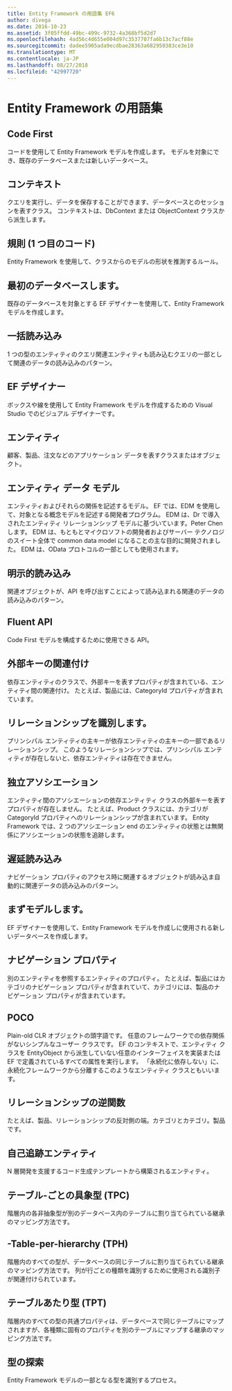 ```yaml
---
title: Entity Framework の用語集 EF6
author: divega
ms.date: 2016-10-23
ms.assetid: 3f05ffdd-49bc-499c-9732-4a368bf5d2d7
ms.openlocfilehash: 4ad56c4d655e004d97c3537707fa6b13c7acf88e
ms.sourcegitcommit: dadee5905ada9ecdbae28363a682950383ce3e10
ms.translationtype: MT
ms.contentlocale: ja-JP
ms.lasthandoff: 08/27/2018
ms.locfileid: "42997720"
---
```

# <a name="entity-framework-glossary"></a>Entity Framework の用語集
## <a name="code-first"></a>Code First
コードを使用して Entity Framework モデルを作成します。 モデルを対象にでき、既存のデータベースまたは新しいデータベース。

## <a name="context"></a>コンテキスト
クエリを実行し、データを保存することができます、データベースとのセッションを表すクラス。 コンテキストは、DbContext または ObjectContext クラスから派生します。

## <a name="convention-code-first"></a>規則 (1 つ目のコード)
Entity Framework を使用して、クラスからのモデルの形状を推測するルール。

## <a name="database-first"></a>最初のデータベースします。
既存のデータベースを対象とする EF デザイナーを使用して、Entity Framework モデルを作成します。

## <a name="eager-loading"></a>一括読み込み
1 つの型のエンティティのクエリ関連エンティティも読み込むクエリの一部として関連のデータの読み込みのパターン。

## <a name="ef-designer"></a>EF デザイナー
ボックスや線を使用して Entity Framework モデルを作成するための Visual Studio でのビジュアル デザイナーです。

## <a name="entity"></a>エンティティ
顧客、製品、注文などのアプリケーション データを表すクラスまたはオブジェクト。

## <a name="entity-data-model"></a>エンティティ データ モデル
エンティティおよびそれらの関係を記述するモデル。 EF では、EDM を使用して、対象となる概念モデルを記述する開発者プログラム。 EDM は、Dr で導入されたエンティティ リレーションシップ モデルに基づいています。Peter Chen します。 EDM は、もともとマイクロソフトの開発者およびサーバー テクノロジのスイート全体で common data model になることの主な目的に開発されました。 EDM は、OData プロトコルの一部としても使用されます。

## <a name="explicit-loading"></a>明示的読み込み
関連オブジェクトが、API を呼び出すことによって読み込まれる関連のデータの読み込みのパターン。

## <a name="fluent-api"></a>Fluent API
Code First モデルを構成するために使用できる API。

## <a name="foreign-key-association"></a>外部キーの関連付け
依存エンティティのクラスで、外部キーを表すプロパティが含まれている、エンティティ間の関連付け。 たとえば、製品には、CategoryId プロパティが含まれています。

## <a name="identifying-relationship"></a>リレーションシップを識別します。
プリンシパル エンティティの主キーが依存エンティティの主キーの一部であるリレーションシップ。 このようなリレーションシップでは、プリンシパル エンティティが存在しないと、依存エンティティは存在できません。

## <a name="independent-association"></a>独立アソシエーション
エンティティ間のアソシエーションの依存エンティティ クラスの外部キーを表すプロパティが存在しません。 たとえば、Product クラスには、カテゴリが CategoryId プロパティへのリレーションシップが含まれています。 Entity Framework では、2 つのアソシエーション end のエンティティの状態とは無関係にアソシエーションの状態を追跡します。

## <a name="lazy-loading"></a>遅延読み込み
ナビゲーション プロパティのアクセス時に関連するオブジェクトが読み込ま自動的に関連データの読み込みのパターン。

## <a name="model-first"></a>まずモデルします。
EF デザイナーを使用して、Entity Framework モデルを作成しに使用される新しいデータベースを作成します。

## <a name="navigation-property"></a>ナビゲーション プロパティ
別のエンティティを参照するエンティティのプロパティ。 たとえば、製品にはカテゴリのナビゲーション プロパティが含まれていて、カテゴリには、製品のナビゲーション プロパティが含まれています。

## <a name="poco"></a>POCO
Plain-old CLR オブジェクトの頭字語です。 任意のフレームワークでの依存関係がないシンプルなユーザー クラスです。 EF のコンテキストで、エンティティ クラスを EntityObject から派生していない任意のインターフェイスを実装または EF で定義されているすべての属性を実行します。 「永続化に依存しない」に、永続化フレームワークから分離するこのようなエンティティ クラスともいいます。  

## <a name="relationship-inverse"></a>リレーションシップの逆関数
たとえば、製品、リレーションシップの反対側の端。カテゴリとカテゴリ。製品です。

## <a name="self-tracking-entity"></a>自己追跡エンティティ
N 層開発を支援するコード生成テンプレートから構築されるエンティティ。

## <a name="table-per-concrete-type-tpc"></a>テーブル-ごとの具象型 (TPC)
階層内の各非抽象型が別のデータベース内のテーブルに割り当てられている継承のマッピング方法です。

## <a name="table-per-hierarchy-tph"></a>-Table-per-hierarchy (TPH)
階層内のすべての型が、データベースの同じテーブルに割り当てられている継承のマッピング方法です。 列が行ごとの種類を識別するために使用される識別子が関連付けられています。

## <a name="table-per-type-tpt"></a>テーブルあたり型 (TPT)
階層内のすべての型の共通プロパティは、データベースで同じテーブルにマップされますが、各種類に固有のプロパティを別のテーブルにマップする継承のマッピング方法です。

## <a name="type-discovery"></a>型の探索
Entity Framework モデルの一部となる型を識別するプロセス。
